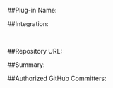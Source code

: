##Plug-in Name:
 <!--- Name of plug-in --->
 
##Integration:
 <!--- Product that the plug-in integrates with --->

 <!--- Name and documentation for the main REST, CLI, or library --->

##Repository URL:
 <!--- GitHub repo URL --->

##Summary:
 <!--- Full summary of plug-in --->

##Authorized GitHub Committers:
 <!--- List all GitHub users who need access to make changes --->
